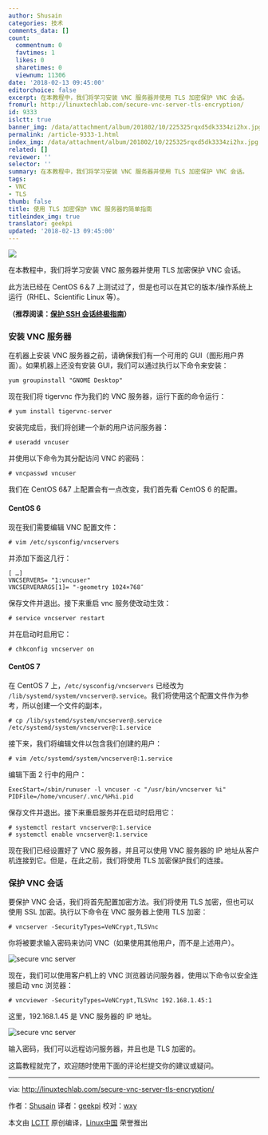 ```yaml
---
author: Shusain
categories: 技术
comments_data: []
count:
  commentnum: 0
  favtimes: 1
  likes: 0
  sharetimes: 0
  viewnum: 11306
date: '2018-02-13 09:45:00'
editorchoice: false
excerpt: 在本教程中，我们将学习安装 VNC 服务器并使用 TLS 加密保护 VNC 会话。
fromurl: http://linuxtechlab.com/secure-vnc-server-tls-encryption/
id: 9333
islctt: true
banner_img: /data/attachment/album/201802/10/225325rqxd5dk3334zi2hx.jpg
permalink: /article-9333-1.html
index_img: /data/attachment/album/201802/10/225325rqxd5dk3334zi2hx.jpg.thumb.jpg
related: []
reviewer: ''
selector: ''
summary: 在本教程中，我们将学习安装 VNC 服务器并使用 TLS 加密保护 VNC 会话。
tags:
- VNC
- TLS
thumb: false
title: 使用 TLS 加密保护 VNC 服务器的简单指南
titleindex_img: true
translator: geekpi
updated: '2018-02-13 09:45:00'
---
```


![](/data/attachment/album/201802/10/225325rqxd5dk3334zi2hx.jpg)


在本教程中，我们将学习安装 VNC 服务器并使用 TLS 加密保护 VNC 会话。


此方法已经在 CentOS 6＆7 上测试过了，但是也可以在其它的版本/操作系统上运行（RHEL、Scientific Linux 等）。


**（推荐阅读：[保护 SSH 会话终极指南](http://linuxtechlab.com/ultimate-guide-to-securing-ssh-sessions/)）**


### 安装 VNC 服务器


在机器上安装 VNC 服务器之前，请确保我们有一个可用的 GUI（图形用户界面）。如果机器上还没有安装 GUI，我们可以通过执行以下命令来安装：



```
yum groupinstall "GNOME Desktop"

```

现在我们将 tigervnc 作为我们的 VNC 服务器，运行下面的命令运行：



```
# yum install tigervnc-server

```

安装完成后，我们将创建一个新的用户访问服务器：



```
# useradd vncuser

```

并使用以下命令为其分配访问 VNC 的密码：



```
# vncpasswd vncuser

```

我们在 CentOS 6&7 上配置会有一点改变，我们首先看 CentOS 6 的配置。


#### CentOS 6


现在我们需要编辑 VNC 配置文件：



```
# vim /etc/sysconfig/vncservers

```

并添加下面这几行：



```
[ …]
VNCSERVERS= "1:vncuser"
VNCSERVERARGS[1]= "-geometry 1024×768″

```

保存文件并退出。接下来重启 vnc 服务使改动生效：



```
# service vncserver restart

```

并在启动时启用它：



```
# chkconfig vncserver on

```

#### CentOS 7


在 CentOS 7 上，`/etc/sysconfig/vncservers` 已经改为 `/lib/systemd/system/vncserver@.service`。我们将使用这个配置文件作为参考，所以创建一个文件的副本，



```
# cp /lib/systemd/system/vncserver@.service /etc/systemd/system/vncserver@:1.service

```

接下来，我们将编辑文件以包含我们创建的用户：



```
# vim /etc/systemd/system/vncserver@:1.service

```

编辑下面 2 行中的用户：



```
ExecStart=/sbin/runuser -l vncuser -c "/usr/bin/vncserver %i"
PIDFile=/home/vncuser/.vnc/%H%i.pid

```

保存文件并退出。接下来重启服务并在启动时启用它：



```
# systemctl restart vncserver@:1.service
# systemctl enable vncserver@:1.service

```

现在我们已经设置好了 VNC 服务器，并且可以使用 VNC 服务器的 IP 地址从客户机连接到它。但是，在此之前，我们将使用 TLS 加密保护我们的连接。


### 保护 VNC 会话


要保护 VNC 会话，我们将首先配置加密方法。我们将使用 TLS 加密，但也可以使用 SSL 加密。执行以下命令在 VNC 服务器上使用 TLS 加密：



```
# vncserver -SecurityTypes=VeNCrypt,TLSVnc

```

你将被要求输入密码来访问 VNC（如果使用其他用户，而不是上述用户）。


![secure vnc server](/data/attachment/album/201802/10/225350ru74izoba4xb3fru.png)


现在，我们可以使用客户机上的 VNC 浏览器访问服务器，使用以下命令以安全连接启动 vnc 浏览器：



```
# vncviewer -SecurityTypes=VeNCrypt,TLSVnc 192.168.1.45:1

```

这里，192.168.1.45 是 VNC 服务器的 IP 地址。


![secure vnc server](/data/attachment/album/201802/10/225355u07ozq7lehqaolj6.png)


输入密码，我们可以远程访问服务器，并且也是 TLS 加密的。


这篇教程就完了，欢迎随时使用下面的评论栏提交你的建议或疑问。




---


via: <http://linuxtechlab.com/secure-vnc-server-tls-encryption/>


作者：[Shusain](http://linuxtechlab.com/author/shsuain/) 译者：[geekpi](https://github.com/geekpi) 校对：[wxy](https://github.com/wxy)


本文由 [LCTT](https://github.com/LCTT/TranslateProject) 原创编译，[Linux中国](https://linux.cn/) 荣誉推出